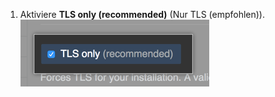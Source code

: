 1. Aktiviere **TLS only (recommended)** (Nur TLS (empfohlen)). ![Kontrollkästchen zum Aktivieren von „TLS only“ (Nur TLS)](/assets/images/enterprise/management-console/tls-only.png)
